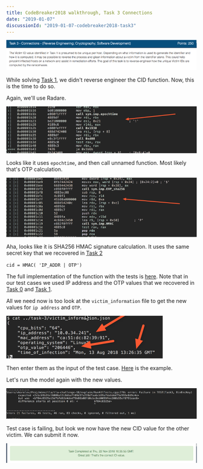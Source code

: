 ```yaml
---
title: CodeBreaker2018 walkthrough, Task 3 Connections
date: "2019-01-07"
discussionId: "2019-01-07-codebreaker2018-task3"
---
```


![screen](./assignment.png)

While solving [Task 1](../codebreaker2018_task1), we didn't reverse engineer the CID function.  Now, this is the time to do so.

Again, we'll use Radare.

![screen](./use_epochtime.png)

Looks like it uses `epochtime`, and then call unnamed function.  Most likely that's OTP calculation.

![screen](./use_hmac.png)

Aha, looks like it is SHA256 HMAC signature calculation.  It uses the same secret key that we recovered in [Task 2](../codebreaker2018_task2)

`cid = HMAC( 'IP_ADDR | OTP')`

The full implementation of the function with the tests is [here](http://bit.ly/2H8TrtR).
Note that in our test cases we used IP address and the OTP values that we recovered in [Task 0](../codebreaker2018_task0) and [Task 1](../codebreaker2018_task1).

All we need now is too look at the `victim_information` file to get the new values for `ip address` and `OTP`.

![screen](./victim_info.png)

Then enter them as the input of the test case. [Here](http://bit.ly/2D5FJUp) is the example.

Let's run the model again with the new values.

![screen](./test_real_val.png)

Test case is failing,  but look we now have the new CID value for the other victim. We can submit it now.


![Solved](./task3-solved.png)
